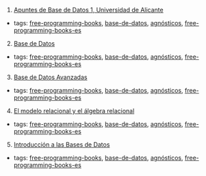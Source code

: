 1. [Apuntes de Base de Datos 1, Universidad de Alicante](http://rua.ua.es/dspace/bitstream/10045/2990/1/ApuntesBD1.pdf)
  * tags: [free-programming-books](tags/free-programming-books.md), [base-de-datos](tags/base-de-datos.md), [agnósticos](tags/agnósticos.md), [free-programming-books-es](tags/free-programming-books-es.md)
2. [Base de Datos](http://www.uoc.edu/masters/oficiales/img/913.pdf)
  * tags: [free-programming-books](tags/free-programming-books.md), [base-de-datos](tags/base-de-datos.md), [agnósticos](tags/agnósticos.md), [free-programming-books-es](tags/free-programming-books-es.md)
3. [Base de Datos Avanzadas](http://repositori.uji.es/xmlui/bitstream/handle/10234/48034/s73.pdf)
  * tags: [free-programming-books](tags/free-programming-books.md), [base-de-datos](tags/base-de-datos.md), [agnósticos](tags/agnósticos.md), [free-programming-books-es](tags/free-programming-books-es.md)
4. [El modelo relacional y el álgebra relacional](http://www.colegiodrriodelaloza.edu.mx/informatica/Analisis%20Diseno%20e%20Implementacion%20de%20Algoritmos/17470106-BASES-de-DATOS-3-El-Modelo-Relacional-y-Algebra-Relacional.pdf)
  * tags: [free-programming-books](tags/free-programming-books.md), [base-de-datos](tags/base-de-datos.md), [agnósticos](tags/agnósticos.md), [free-programming-books-es](tags/free-programming-books-es.md)
5. [Introducción a las Bases de Datos](http://ocw.uoc.edu/computer-science-technology-and-multimedia/bases-de-datos/bases-de-datos/P06_M2109_02147.pdf)
  * tags: [free-programming-books](tags/free-programming-books.md), [base-de-datos](tags/base-de-datos.md), [agnósticos](tags/agnósticos.md), [free-programming-books-es](tags/free-programming-books-es.md)

